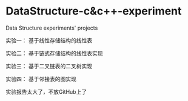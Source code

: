 # DataStructure-c&c++-experimentData Structure experiments' projects实验一： 基于线性存储结构的线性表实验二： 基于链式存储结构的线性表实现实验三： 基于二叉链表的二叉树实现实验四： 基于邻接表的图实现实验报告太大了，不放GitHub上了